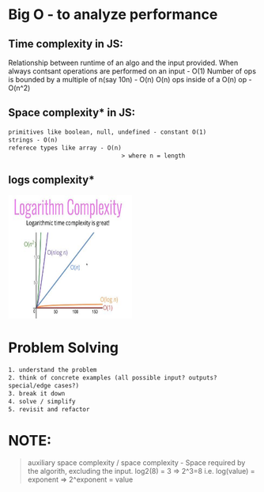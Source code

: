 # Big O - to analyze performance
## Time complexity in JS:
Relationship between runtime of an algo and the input provided.
When always contsant operations are performed on an input - O(1)
Number of ops is bounded by a multiple of n(say 10n) - O(n)
O(n) ops inside of a O(n) op - O(n^2)


## Space complexity* in JS:
    primitives like boolean, null, undefined - constant O(1)
    strings - O(n)
    referece types like array - O(n)
                                    > where n = length

## logs complexity*
<img src="/images/logs.JPG" width=250 height=250 />

# Problem Solving
    1. understand the problem
    2. think of concrete examples (all possible input? outputs? special/edge cases?)
    3. break it down 
    4. solve / simplify
    5. revisit and refactor

# NOTE: 
> auxiliary space complexity / space complexity - Space required by the algorith, excluding the input.
> log2(8) = 3 => 2^3=8 i.e. log(value) = exponent => 2^exponent = value




